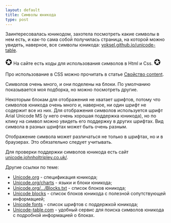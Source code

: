 ```yaml
---
layout: default
title: Символы юникода
type: post
---
```


Заинтересовалась юникодом, захотела посмотреть какие символы в нем есть, и как-то сама собой получилась страница, на которой можно увидеть, наверное, все символы юникода: <a href="http://yoksel.github.io/unicode-table/">yoksel.github.io/unicode-table</a>.<!--more-->

<div><span style="font-size:25px">&#10026;</span> На сайте есть коды для использования символов в Html и Css. <span style="font-size:25px">&#10026;</span></div>

Про использование в CSS можно прочитать в статье <a href="/content/">Свойство content</a>.

Символов очень много, и они поделены на блоки. По умолчанию показывается моя подборка, но можно посмотреть другие.

Некоторым блокам для отображения не хватает шрифтов, потому что символов юникода очень много и, наверное, ни один шрифт не содержит все из них. Для отображения символов используется шрифт Arial Unicode MS (у него очень хорошая поддержка юникода), но по клику на символ можно увидеть его поддержку в других шрифтах. Вид символа в разных шрифтах может быть очень разным.

Отображение символа может различаться не только в шрифтах, но и в браузерах. Это обязательно следует учитывать.

Для проверки поддержки символов юникода есть сайт <a href="http://unicode.johnholtripley.co.uk/">unicode.johnholtripley.co.uk/</a>.

Другие ссылки по теме:

<ul class="list--links">
    <li><a href="http://www.unicode.org/" target="_blank">Unicode.org</a> - спецификация юникода;</li>
    <li><a href="http://www.unicode.org/charts/" target="_blank">Unicode.org/charts</a> - языки и блоки юникода;</li>
    <li><a href="http://www.unicode.org/Public/UCD/latest/ucd/Blocks.txt" target="_blank">Unicode.org/.../Blocks.txt</a> - список блоков юникода</a>;</li>
    <li><a href="http://en.wikipedia.org/wiki/Unicode_block" target="_blank">Unicode blocks</a> - список блоков юникода c полезной сопутствующей информацией;</li>
    <li><a href="http://en.wikipedia.org/wiki/Unicode_font" target="_blank">Unicode fonts</a> - список шрифтов с поддержкой юникода;</li>
    <li><a href="http://unicode-table.com/" target="_blank">Unicode-table.com</a> - удобный сервис для поиска символов юникода с подробной информацией о блоках.</li>
</ul>
